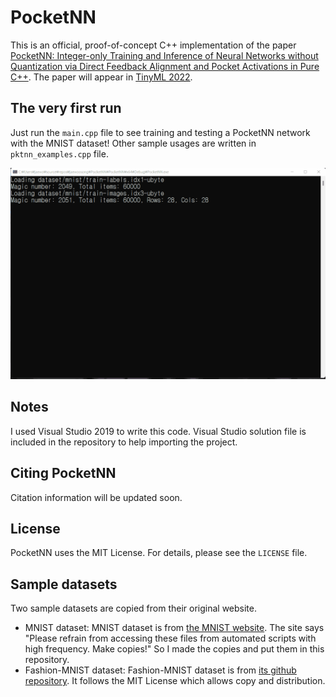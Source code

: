 # PocketNN
This is an official, proof-of-concept C++ implementation of the paper [PocketNN: Integer-only Training and Inference of Neural Networks without Quantization via Direct Feedback Alignment and Pocket Activations in Pure C++](https://arxiv.org/abs/2201.02863). The paper will appear in [TinyML 2022](https://www.tinyml.org/event/summit-2022/).

## The very first run
Just run the `main.cpp` file to see training and testing a PocketNN network with the MNIST dataset! Other sample usages are written in `pktnn_examples.cpp` file.

<img width="640" alt="demo screen capture animation" src="./demo_capture.gif">

## Notes
I used Visual Studio 2019 to write this code. Visual Studio solution file is included in the repository to help importing the project.

## Citing PocketNN
Citation information will be updated soon.

## License
PocketNN uses the MIT License. For details, please see the `LICENSE` file.

## Sample datasets
Two sample datasets are copied from their original website.
- MNIST dataset: MNIST dataset is from [the MNIST website](http://yann.lecun.com/exdb/mnist/). The site says "Please refrain from accessing these files from automated scripts with high frequency. Make copies!" So I made the copies and put them in this repository.
- Fashion-MNIST dataset: Fashion-MNIST dataset is from [its github repository](https://github.com/zalandoresearch/fashion-mnist). It follows the MIT License which allows copy and distribution.
